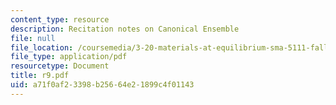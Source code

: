 ```yaml
---
content_type: resource
description: Recitation notes on Canonical Ensemble
file: null
file_location: /coursemedia/3-20-materials-at-equilibrium-sma-5111-fall-2003/a71f0af23398b25664e21899c4f01143_r9.pdf
file_type: application/pdf
resourcetype: Document
title: r9.pdf
uid: a71f0af2-3398-b256-64e2-1899c4f01143
---
```

